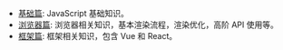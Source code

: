 - [基础篇](/learnRecord/l1): JavaScript 基础知识。
- [浏览器篇](/browser/l1): 浏览器相关知识，基本渲染流程，渲染优化，高阶 API 使用等。
- [框架篇](/framework/vue): 框架相关知识，包含 Vue 和 React。
